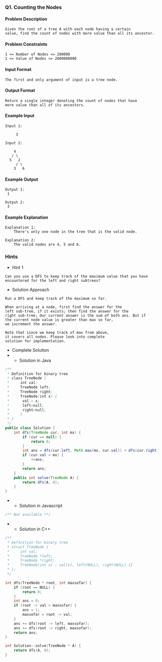 ### Q1. Counting the Nodes
#### Problem Description
```text
Given the root of a tree A with each node having a certain 
value, find the count of nodes with more value than all its ancestor.
```
#### Problem Constraints
```text
1 <= Number of Nodes <= 200000
1 <= Value of Nodes <= 2000000000
```
#### Input Format
```text
The first and only argument of input is a tree node.
```
#### Output Format
```text
Return a single integer denoting the count of nodes that have 
more value than all of its ancestors.
```
#### Example Input
```text
Input 1:

     3

Input 2:
 
    4
   / \
  5   2
     / \
    3   6
```
#### Example Output
```text
Output 1:
 1 

Output 2:
 3
```
#### Example Explanation
```text
Explanation 1:
    There's only one node in the tree that is the valid node.

Explanation 2:
    The valid nodes are 4, 5 and 6.
```
### Hints
* Hint 1
```text
Can you use a DFS to keep track of the maximum value that you have 
encountered for the left and right subtrees?
```
* Solution Approach
```text
Run a DFS and keep track of the maximum so far.

When arriving at a node, first find the answer for the 
left sub-tree, if it exists; then find the answer for the 
right sub-tree; Our current answer is the sum of both ans. But if 
the current node value is greater than max so far, 
we increment the answer.

Note that since we keep track of max from above, 
it covers all nodes. Please look into complete 
solution for implementation.
```
* Complete Solution
* * Solution in Java
```java
/**
 * Definition for binary tree
 * class TreeNode {
 *     int val;
 *     TreeNode left;
 *     TreeNode right;
 *     TreeNode(int x) {
 *      val = x;
 *      left=null;
 *      right=null;
 *     }
 * }
 */
public class Solution {
    int dfs(TreeNode cur, int mx) {
        if (cur == null) {
            return 0;
        }
        int ans = dfs(cur.left, Math.max(mx, cur.val)) + dfs(cur.right, Math.max(mx, cur.val));
        if (cur.val > mx) {
            ++ans;
        }
        return ans;
    }
    public int solve(TreeNode A) {
        return dfs(A, 0);
    }
}
```
* * Solution in Javascript
```javascript
/** Not available **/
```
* * Solution in C++
```cpp
/**
 * Definition for binary tree
 * struct TreeNode {
 *     int val;
 *     TreeNode *left;
 *     TreeNode *right;
 *     TreeNode(int x) : val(x), left(NULL), right(NULL) {}
 * };
 */

int dfs(TreeNode * root, int maxsofar) {
    if (root == NULL) {
        return 0;
    }
    int ans = 0;
    if (root -> val > maxsofar) {
        ans = 1;
        maxsofar = root -> val;
    }
    ans += dfs(root -> left, maxsofar);
    ans += dfs(root -> right, maxsofar);
    return ans;
}

int Solution::solve(TreeNode * A) {
    return dfs(A, 0);
}
```

